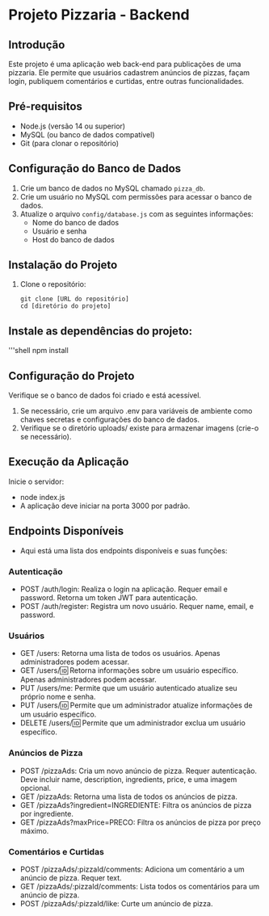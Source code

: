 # Projeto Pizzaria - Backend

## Introdução
Este projeto é uma aplicação web back-end para publicações de uma pizzaria. Ele permite que usuários cadastrem anúncios de pizzas, façam login, publiquem comentários e curtidas, entre outras funcionalidades.

## Pré-requisitos
- Node.js (versão 14 ou superior)
- MySQL (ou banco de dados compatível)
- Git (para clonar o repositório)

## Configuração do Banco de Dados
1. Crie um banco de dados no MySQL chamado `pizza_db`.
2. Crie um usuário no MySQL com permissões para acessar o banco de dados.
3. Atualize o arquivo `config/database.js` com as seguintes informações:
   - Nome do banco de dados
   - Usuário e senha
   - Host do banco de dados

## Instalação do Projeto
1. Clone o repositório:
   ```shell
   git clone [URL do repositório]
   cd [diretório do projeto]

## Instale as dependências do projeto:
'''shell
 npm install

## Configuração do Projeto
Verifique se o banco de dados foi criado e está acessível.
1. Se necessário, crie um arquivo .env para variáveis de ambiente como chaves secretas e configurações do banco de dados.
2. Verifique se o diretório uploads/ existe para armazenar imagens (crie-o se necessário).

## Execução da Aplicação
Inicie o servidor:
- node index.js
- A aplicação deve iniciar na porta 3000 por padrão.

## Endpoints Disponíveis
- Aqui está uma lista dos endpoints disponíveis e suas funções:

### Autenticação
- POST /auth/login: Realiza o login na aplicação. Requer email e password. Retorna um token JWT para autenticação.
- POST /auth/register: Registra um novo usuário. Requer name, email, e password.
  
### Usuários
- GET /users: Retorna uma lista de todos os usuários. Apenas administradores podem acessar.
- GET /users/:id: Retorna informações sobre um usuário específico. Apenas administradores podem acessar.
- PUT /users/me: Permite que um usuário autenticado atualize seu próprio nome e senha.
- PUT /users/:id: Permite que um administrador atualize informações de um usuário específico.
- DELETE /users/:id: Permite que um administrador exclua um usuário específico.
  
### Anúncios de Pizza
- POST /pizzaAds: Cria um novo anúncio de pizza. Requer autenticação. Deve incluir name, description, ingredients, price, e uma imagem opcional.
- GET /pizzaAds: Retorna uma lista de todos os anúncios de pizza.
- GET /pizzaAds?ingredient=INGREDIENTE: Filtra os anúncios de pizza por ingrediente.
- GET /pizzaAds?maxPrice=PRECO: Filtra os anúncios de pizza por preço máximo.
### Comentários e Curtidas
- POST /pizzaAds/:pizzaId/comments: Adiciona um comentário a um anúncio de pizza. Requer text.
- GET /pizzaAds/:pizzaId/comments: Lista todos os comentários para um anúncio de pizza.
- POST /pizzaAds/:pizzaId/like: Curte um anúncio de pizza.
